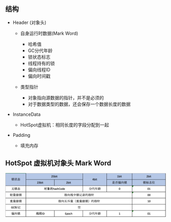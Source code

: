 ## 结构

* Header (对象头)

	* 自身运行时数据(Mark Word)
		* 哈希值
		* GC分代年龄
		* 锁状态标志
		* 线程持有的锁
		* 偏向线程ID
		* 偏向时间戳

	* 类型指针
		* 对象指向源数据的指针，并不是必须的
		* 对于数据类型的数据，还会保存一个数据长度的数据

* InstanceData

	* HotSpot虚拟机：相同长度的字段分配到一起

* Padding

	* 填充内存

## HotSpot 虚拟机对象头 Mark Word

![Mark Word](./../pic/Object/header.png)

